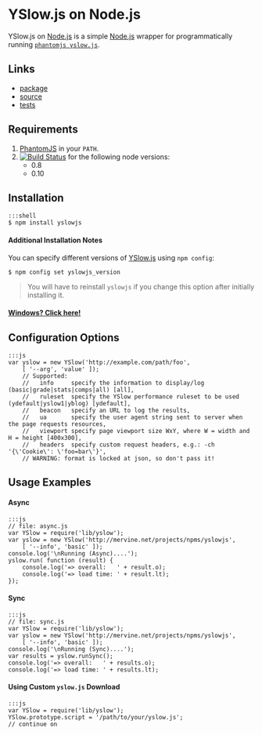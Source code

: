 # YSlow.js on Node.js

YSlow.js on [Node.js](http://mervine.net/nodejs) is a simple [Node.js](http://mervine.net/nodejs) wrapper for programmatically running [`phantomjs yslow.js`](http://yslow.org/phantomjs/).

## Links

* [package](https://npmjs.org/package/yslowjs)
* [source](https://github.com/jmervine/node-yslowjs)
* [tests](https://travis-ci.org/jmervine/yslowjs)

## Requirements

1. [PhantomJS](http://phantomjs.org/) in your `PATH`.
2. [![Build Status](https://travis-ci.org/jmervine/node-yslowjs.png?branch=master)](https://travis-ci.org/jmervine/node-yslowjs) for the following node versions:
    - 0.8
    - 0.10

## Installation

    :::shell
    $ npm install yslowjs

#### Additional Installation Notes

You can specify different versions of [YSlow.js](http://mervine.net/yslowjs) using `npm config`:

    $ npm config set yslowjs_version

> You will have to reinstall `yslowjs` if you change this option after initially installing it.

#### [Windows? Click here!](https://github.com/jmervine/node-yslowjs/blob/master/NOTES.mdown)

## Configuration Options

    :::js
    var yslow = new YSlow('http://example.com/path/foo',
        [ '--arg', 'value' ]);
        // Supported:
        //   info     specify the information to display/log (basic|grade|stats|comps|all) [all],
        //   ruleset  specify the YSlow performance ruleset to be used (ydefault|yslow1|yblog) [ydefault],
        //   beacon   specify an URL to log the results,
        //   ua       specify the user agent string sent to server when the page requests resources,
        //   viewport specify page viewport size WxY, where W = width and H = height [400x300],
        //   headers  specify custom request headers, e.g.: -ch '{\'Cookie\': \'foo=bar\'}',
        // WARNING: format is locked at json, so don't pass it!

## Usage Examples

#### Async

    :::js
    // file: async.js
    var YSlow = require('lib/yslow');
    var yslow = new YSlow('http://mervine.net/projects/npms/yslowjs',
        [ '--info', 'basic' ]);
    console.log('\nRunning (Async)....');
    yslow.run( function (result) {
        console.log('=> overall:   ' + result.o);
        console.log('=> load time: ' + result.lt);
    });

#### Sync

    :::js
    // file: sync.js
    var YSlow = require('lib/yslow');
    var yslow = new YSlow('http://mervine.net/projects/npms/yslowjs',
        [ '--info', 'basic' ]);
    console.log('\nRunning (Sync)....');
    var results = yslow.runSync();
    console.log('=> overall:   ' + results.o);
    console.log('=> load time: ' + results.lt);

#### Using Custom `yslow.js` Download

    :::js
    var YSlow = require('lib/yslow');
    YSlow.prototype.script = '/path/to/your/yslow.js';
    // continue on


